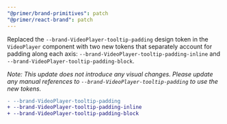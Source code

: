 ```yaml
---
"@primer/brand-primitives": patch
"@primer/react-brand": patch
---
```


Replaced the `--brand-VideoPlayer-tooltip-padding` design token in the `VideoPlayer` component with two new tokens that separately account for padding along each axis: `--brand-VideoPlayer-tooltip-padding-inline` and `--brand-VideoPlayer-tooltip-padding-block`.

*Note: This update does not introduce any visual changes. Please update any manual references to `--brand-VideoPlayer-tooltip-padding` to use the new tokens.*

```diff
- --brand-VideoPlayer-tooltip-padding
+ --brand-VideoPlayer-tooltip-padding-inline
+ --brand-VideoPlayer-tooltip-padding-block
```
